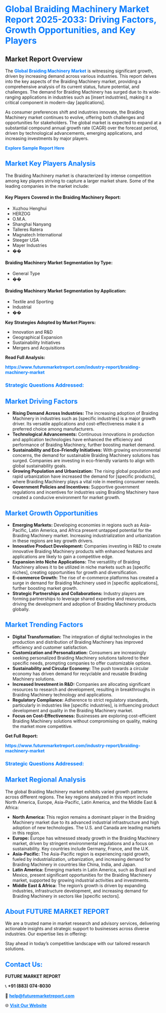 <h1 style="color: #007BFF;">Global Braiding Machinery Market Report 2025-2033: Driving Factors, Growth Opportunities, and Key Players</h1>

<section id="overview">
<h2>Market Report Overview</h2>
<p>The <a href="https://www.futuremarketreport.com/industry-report/braiding-machinery-market" style="color: #007BFF; text-decoration: none;"><strong>Global Braiding Machinery Market</strong></a> is witnessing significant growth, driven by increasing demand across various industries. This report delves into the key aspects of the Braiding Machinery market, providing a comprehensive analysis of its current status, future potential, and challenges. The demand for Braiding Machinery has surged due to its wide-ranging applications in industries such as [insert industries], making it a critical component in modern-day [applications].</p>
<p>As consumer preferences shift and industries innovate, the Braiding Machinery market continues to evolve, offering both challenges and opportunities for stakeholders. The global market is expected to expand at a substantial compound annual growth rate (CAGR) over the forecast period, driven by technological advancements, emerging applications, and increasing investments by major players.</p>
</section>

<section id="overview">
<p><a href="https://www.futuremarketreport.com/request-sample/reportId=113889" style="color: #007BFF; text-decoration: none;"><strong>Explore Sample Report Here</strong></a></p>
</section>

<section id="key-players">
<h2 style="color: #007BFF;">Market Key Players Analysis</h2>
<p>The Braiding Machinery market is characterized by intense competition among key players striving to capture a larger market share. Some of the leading companies in the market include:</p>
<h4>Key Players Covered in the Braiding Machinery Report:</h4>
<ul><li>Xuzhou Henghui</li><li>HERZOG</li><li>O.M.A.</li><li>Shanghai Nanyang</li><li>Talleres Ratera</li><li>Magnatech International</li><li>Steeger USA</li><li>Mayer Industries</li><li>��</li></ul>
<h4>Braiding Machinery Market Segmentation by Type:</h4>
<ul><li>General Type</li><li>��</li></ul>

<h4>Braiding Machinery Market Segmentation by Application:</h4>
<ul><li>Textile and Sporting</li><li>Industrial</li><li>��</li></ul>
<p><strong>Key Strategies Adopted by Market Players:</strong></p>
<ul>
<li>Innovation and R&D</li>
<li>Geographical Expansion</li>
<li>Sustainability Initiatives</li>
<li>Mergers and Acquisitions</li>
</ul>
</section>

<section>
<p><strong>Read Full Analysis: </strong></p><a href="https://www.futuremarketreport.com/industry-report/braiding-machinery-market" style="color: #007BFF; text-decoration: none;"><strong>https://www.futuremarketreport.com/industry-report/braiding-machinery-market</strong></a>
<h3 style="color: #007BFF;">Strategic Questions Addressed:</h3>
</section>

<section id="driving-factors">
<h2 style="color: #007BFF;">Market Driving Factors</h2>
<ul>
<li><strong>Rising Demand Across Industries:</strong> The increasing adoption of Braiding Machinery in industries such as [specific industries] is a major growth driver. Its versatile applications and cost-effectiveness make it a preferred choice among manufacturers.</li>
<li><strong>Technological Advancements:</strong> Continuous innovations in production and application technologies have enhanced the efficiency and performance of Braiding Machinery, further boosting market demand.</li>
<li><strong>Sustainability and Eco-Friendly Initiatives:</strong> With growing environmental concerns, the demand for sustainable Braiding Machinery solutions has surged. Companies are investing in eco-friendly variants to align with global sustainability goals.</li>
<li><strong>Growing Population and Urbanization:</strong> The rising global population and rapid urbanization have increased the demand for [specific products], where Braiding Machinery plays a vital role in meeting consumer needs.</li>
<li><strong>Government Policies and Incentives:</strong> Supportive government regulations and incentives for industries using Braiding Machinery have created a conducive environment for market growth.</li>
</ul>
</section>

<section id="growth-opportunities">
<h2 style="color: #007BFF;">Market Growth Opportunities</h2>
<ul>
<li><strong>Emerging Markets:</strong> Developing economies in regions such as Asia-Pacific, Latin America, and Africa present untapped potential for the Braiding Machinery market. Increasing industrialization and urbanization in these regions are key growth drivers.</li>
<li><strong>Innovative Product Development:</strong> Companies investing in R&D to create innovative Braiding Machinery products with enhanced features and applications are likely to gain a competitive edge.</li>
<li><strong>Expansion into Niche Applications:</strong> The versatility of Braiding Machinery allows it to be utilized in niche markets such as [specific niches], creating opportunities for growth and diversification.</li>
<li><strong>E-commerce Growth:</strong> The rise of e-commerce platforms has created a surge in demand for Braiding Machinery used in [specific applications], further boosting market growth.</li>
<li><strong>Strategic Partnerships and Collaborations:</strong> Industry players are forming partnerships to leverage shared expertise and resources, driving the development and adoption of Braiding Machinery products globally.</li>
</ul>
</section>

<section id="trending-factors">
<h2 style="color: #007BFF;">Market Trending Factors</h2>
<ul>
<li><strong>Digital Transformation:</strong> The integration of digital technologies in the production and distribution of Braiding Machinery has improved efficiency and customer satisfaction.</li>
<li><strong>Customization and Personalization:</strong> Consumers are increasingly seeking personalized Braiding Machinery solutions tailored to their specific needs, prompting companies to offer customizable options.</li>
<li><strong>Sustainability and Circular Economy:</strong> The push towards a circular economy has driven demand for recyclable and reusable Braiding Machinery solutions.</li>
<li><strong>Increased Investment in R&D:</strong> Companies are allocating significant resources to research and development, resulting in breakthroughs in Braiding Machinery technology and applications.</li>
<li><strong>Regulatory Compliance:</strong> Adherence to strict regulatory standards, particularly in industries like [specific industries], is influencing product development and quality in the Braiding Machinery market.</li>
<li><strong>Focus on Cost-Effectiveness:</strong> Businesses are exploring cost-efficient Braiding Machinery solutions without compromising on quality, making the market more competitive.</li>
</ul>
</section>

<section>
<p><strong>Get Full Report: </strong></p><a href="https://www.futuremarketreport.com/industry-report/braiding-machinery-market" style="color: #007BFF; text-decoration: none;"><strong>https://www.futuremarketreport.com/industry-report/braiding-machinery-market</strong></a>
<h3 style="color: #007BFF;">Strategic Questions Addressed:</h3>
</section>


<section id="regional-analysis">
<h2 style="color: #007BFF;">Market Regional Analysis</h2>
<p>The global Braiding Machinery market exhibits varied growth patterns across different regions. The key regions analyzed in this report include North America, Europe, Asia-Pacific, Latin America, and the Middle East & Africa:</p>
<ul>
<li><strong>North America:</strong> This region remains a dominant player in the Braiding Machinery market due to its advanced industrial infrastructure and high adoption of new technologies. The U.S. and Canada are leading markets in this region.</li>
<li><strong>Europe:</strong> Europe has witnessed steady growth in the Braiding Machinery market, driven by stringent environmental regulations and a focus on sustainability. Key countries include Germany, France, and the U.K.</li>
<li><strong>Asia-Pacific:</strong> The Asia-Pacific region is experiencing rapid growth, fueled by industrialization, urbanization, and increasing demand for Braiding Machinery in countries like China, India, and Japan.</li>
<li><strong>Latin America:</strong> Emerging markets in Latin America, such as Brazil and Mexico, present significant opportunities for the Braiding Machinery market, supported by growing industrial activities and investments.</li>
<li><strong>Middle East & Africa:</strong> The region’s growth is driven by expanding industries, infrastructure development, and increasing demand for Braiding Machinery in sectors like [specific sectors].</li>
</ul>
</section>

<footer>
<h2 style="color: #007BFF;">About FUTURE MARKET REPORT</h2>
<p>We are a trusted name in market research and advisory services, delivering actionable insights and strategic support to businesses across diverse industries. Our expertise lies in offering:</p>

<p>Stay ahead in today’s competitive landscape with our tailored research solutions.</p>

<h2 style="color: #007BFF;">Contact Us:</h2>
<p><strong>FUTURE MARKET REPORT</strong></p>
<p>📞 <strong>+91 (883) 074-8030</strong></p>
<p>📧 <strong><a href="mailto:help@futuremarketreport.com" style="color: #007BFF;">help@futuremarketreport.com</a></strong></p>
<p>🌐 <strong><a href="https://www.futuremarketreport.com/" style="color: #007BFF;">Visit Our Website</a></strong></p>
</footer>